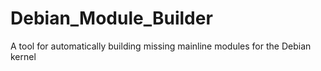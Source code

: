# Debian_Module_Builder
A tool for automatically building missing mainline modules for the Debian kernel
